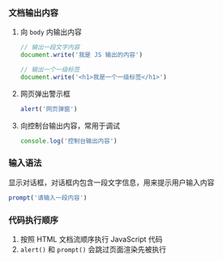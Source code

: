 ### 文档输出内容

1. 向 `body` 内输出内容

   ```js
   // 输出一段文字内容
   document.write('我是 JS 输出的内容')
   
   // 输出一个一级标签
   document.write('<h1>我是一个一级标签</h1>')
   ```

2. 网页弹出警示框

   ```js
   alert('网页弹窗')
   ```

3. 向控制台输出内容，常用于调试

   ```js
   console.log('控制台输出内容')
   ```

### 输入语法

显示对话框，对话框内包含一段文字信息，用来提示用户输入内容

```js
prompt('请输入一段内容')
```

### 代码执行顺序

1. 按照 HTML 文档流顺序执行 JavaScript 代码
2. `alert()` 和 `prompt()` 会跳过页面渲染先被执行

